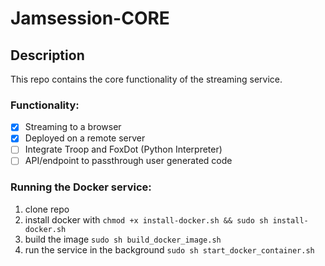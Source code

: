 # Jamsession-CORE

## Description
This repo contains the core functionality of the streaming service.

### Functionality:

- [x] Streaming to a browser
- [x] Deployed on a remote server
- [ ] Integrate Troop and FoxDot (Python Interpreter)
- [ ] API/endpoint to passthrough user generated code

### Running the Docker service:
1. clone repo
1. install docker with `chmod +x install-docker.sh && sudo sh install-docker.sh`
1. build the image `sudo sh build_docker_image.sh`
1. run the service in the background `sudo sh start_docker_container.sh`

